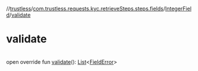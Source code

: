 //[trustless](../../../index.md)/[com.trustless.requests.kyc.retrieveSteps.steps.fields](../index.md)/[IntegerField](index.md)/[validate](validate.md)

# validate

\
open override fun [validate](validate.md)(): [List](https://kotlinlang.org/api/latest/jvm/stdlib/kotlin.collections/-list/index.html)&lt;[FieldError](../-field-error/index.md)&gt;
